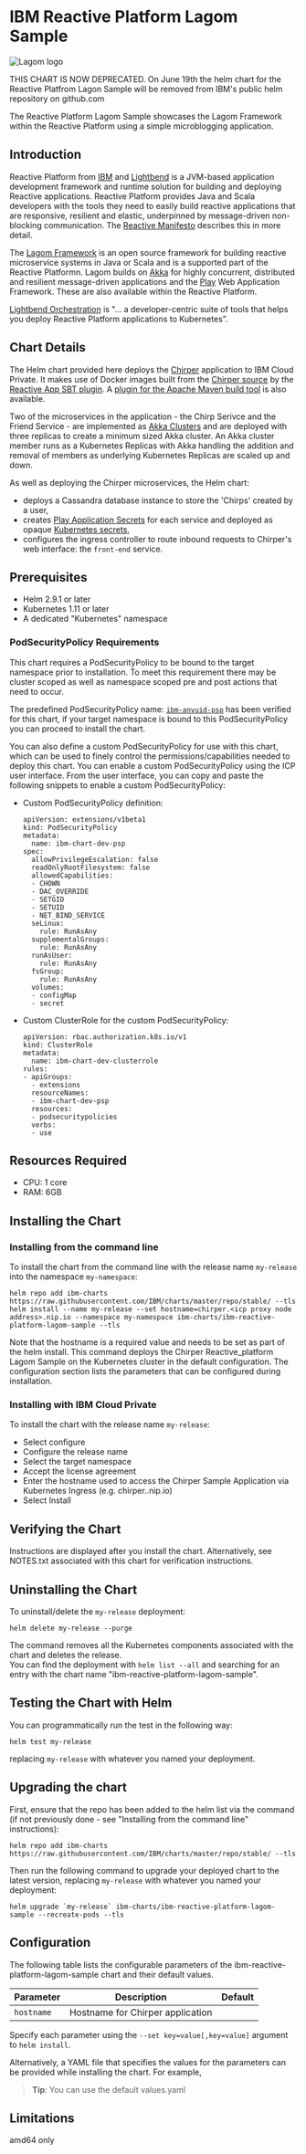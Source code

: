 # IBM Reactive Platform Lagom Sample

![Lagom logo](https://raw.githubusercontent.com/IBM/charts/master/logo/lagom-logo.png)

THIS CHART IS NOW DEPRECATED. On June 19th the helm chart for the Reactive Platfrom Lagon Sample will be removed from IBM's public helm repository on github.com

The Reactive Platform Lagom Sample showcases the Lagom Framework within the Reactive Platform using a simple microblogging application.

## Introduction

Reactive Platform from [IBM](https://developer.ibm.com/code/partners/reactive-platform/) and [Lightbend](http://www.lightbend.com) is a JVM-based application development framework and runtime solution for building and deploying Reactive applications. Reactive Platform provides Java and Scala developers with the tools they need to easily build reactive applications that are responsive, resilient and elastic, underpinned by message-driven non-blocking communication. The [Reactive Manifesto](https://www.reactivemanifesto.org/) describes this in more detail.

The [Lagom Framework](https://www.lagomframework.com/) is an open source framework for building reactive microservice systems in Java or Scala and is a supported part of the Reactive Platformn. Lagom builds on [Akka](http://akka.io) for highly concurrent, distributed and resilient message-driven applications and the [Play](https://www.playframework.com/) Web Application Framework. These are also available within the Reactive Platform.

[Lightbend Orchestration](https://developer.lightbend.com/docs/lightbend-orchestration/current/overview.html) is "... a developer-centric suite of tools that helps you deploy Reactive Platform applications to Kubernetes”.

## Chart Details
The Helm chart provided here deploys the [Chirper](https://github.com/lagom/lagom-java-chirper-example) application to IBM Cloud Private. It makes use of Docker images built from the [Chirper source](https://github.com/lagom/lagom-java-sbt-chirper-example/) by the [Reactive App SBT plugin](https://github.com/lightbend/sbt-reactive-app). A [plugin for the Apache Maven build tool](https://github.com/lightbend/reactive-app-maven-plugin) is also available.

Two of the microservices in the application - the Chirp Serivce and the Friend Service - are implemented as [Akka Clusters](https://doc.akka.io/docs/akka/2.5/common/cluster.html) and are deployed with three replicas to create a minimum sized Akka cluster. An Akka cluster member runs as a Kubernetes Replicas with Akka handling the addition and removal of members as underlying Kubernetes Replicas are scaled up and down. 

As well as deploying the Chirper microservices, the Helm chart:
* deploys a Cassandra database instance to store the 'Chirps' created by a user,
* creates [Play Application Secrets](https://www.playframework.com/documentation/2.6.x/ApplicationSecret) for each service and deployed as opaque [Kubernetes secrets](https://kubernetes.io/docs/concepts/configuration/secret/),
* configures the ingress controller to route inbound requests to Chirper's web interface: the `front-end` service.

## Prerequisites
* Helm 2.9.1 or later
* Kubernetes 1.11 or later
* A dedicated "Kubernetes" namespace


### PodSecurityPolicy Requirements

This chart requires a PodSecurityPolicy to be bound to the target namespace prior to installation. To meet this requirement there may be cluster scoped as well as namespace scoped pre and post actions that need to occur.

The predefined PodSecurityPolicy name: [`ibm-anyuid-psp`](https://ibm.biz/cpkspec-psp) has been verified for this chart, if your target namespace is bound to this PodSecurityPolicy you can proceed to install the chart.

You can also define a custom PodSecurityPolicy for use with this chart, which can be used to finely control the permissions/capabilities needed to deploy this chart. You can enable a custom PodSecurityPolicy using the ICP user interface. From the user interface, you can copy and paste the following snippets to enable a custom PodSecurityPolicy:

  - Custom PodSecurityPolicy definition:
    ```
    apiVersion: extensions/v1beta1
    kind: PodSecurityPolicy
    metadata:
      name: ibm-chart-dev-psp
    spec:
      allowPrivilegeEscalation: false
      readOnlyRootFilesystem: false
      allowedCapabilities:
      - CHOWN
      - DAC_OVERRIDE
      - SETGID
      - SETUID
      - NET_BIND_SERVICE
      seLinux:
        rule: RunAsAny
      supplementalGroups:
        rule: RunAsAny
      runAsUser:
        rule: RunAsAny
      fsGroup:
        rule: RunAsAny
      volumes:
      - configMap
      - secret
    ```
  - Custom ClusterRole for the custom PodSecurityPolicy:
    ```
    apiVersion: rbac.authorization.k8s.io/v1
    kind: ClusterRole
    metadata:
      name: ibm-chart-dev-clusterrole
    rules:
    - apiGroups:
      - extensions
      resourceNames:
      - ibm-chart-dev-psp
      resources:
      - podsecuritypolicies
      verbs:
      - use
    ```


## Resources Required
* CPU: 1 core
* RAM: 6GB

## Installing the Chart
### Installing from the command line
To install the chart from the command line with the release name `my-release` into the namespace `my-namespace`:

    helm repo add ibm-charts https://raw.githubusercontent.com/IBM/charts/master/repo/stable/ --tls
    helm install --name my-release --set hostname=chirper.<icp proxy node address>.nip.io --namespace my-namespace ibm-charts/ibm-reactive-platform-lagom-sample --tls

Note that the hostname is a required value and needs to be set as part of the helm install.
This command deploys the Chirper Reactive_platform Lagom Sample on the Kubernetes cluster in the default configuration. The configuration section lists the parameters that can be configured during installation.
### Installing with IBM Cloud Private
To install the chart with the release name `my-release`:

* Select configure
* Configure the release name
* Select the target namespace
* Accept the license agreement
* Enter the hostname used to access the Chirper Sample Application via Kubernetes Ingress (e.g. chirper.<icp proxy node address>.nip.io)
* Select Install


## Verifying the Chart
Instructions are displayed after you install the chart. Alternatively, see NOTES.txt associated with this chart for verification instructions.


## Uninstalling the Chart
To uninstall/delete the `my-release` deployment:

    helm delete my-release --purge

The command removes all the Kubernetes components associated with the chart and deletes the release.  
You can find the deployment with ```helm list --all``` and searching for an entry with the chart name "ibm-reactive-platform-lagom-sample".


## Testing the Chart with Helm
You can programmatically run the test in the following way:

    helm test my-release

replacing `my-release` with whatever you named your deployment.

## Upgrading the chart
First, ensure that the repo has been added to the helm list via the command (if not previously done - see "Installing from the command line" instructions):

    helm repo add ibm-charts https://raw.githubusercontent.com/IBM/charts/master/repo/stable/ --tls

Then run the following command to upgrade your deployed chart to the latest version, replacing `my-release` with whatever you named your deployment:

    helm upgrade `my-release` ibm-charts/ibm-reactive-platform-lagom-sample --recreate-pods --tls


## Configuration

The following table lists the configurable parameters of the ibm-reactive-platform-lagom-sample chart and their default values.

| Parameter                  | Description                                     | Default |
| -----------------------    | ---------------------------------------------   | -------------- |
| `hostname`                 | Hostname for Chirper application                |  |


Specify each parameter using the `--set key=value[,key=value]` argument to `helm install`.

Alternatively, a YAML file that specifies the values for the parameters can be provided while installing the chart. For example,

> **Tip**: You can use the default values.yaml

## Limitations

amd64 only
